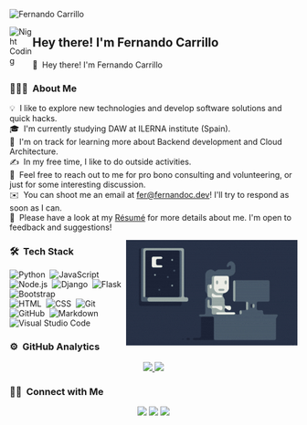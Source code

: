 ![Fernando Carrillo](https://media.licdn.com/dms/image/v2/D5616AQH88hjAN97G1A/profile-displaybackgroundimage-shrink_350_1400/profile-displaybackgroundimage-shrink_350_1400/0/1675699085551?e=1733961600&v=beta&t=VMamo1RR69Phhn44e69y4ZQbNokmVMYcWl5BEE-FtdE)

<img alt="Night Coding" src="./assets/Hand%20Wave.gif" width='40' align="left"/><h2>Hey there! I'm Fernando Carrillo</h2>

👋 &nbsp;Hey there! I'm Fernando Carrillo

### 👨🏻‍💻 &nbsp;About Me

💡 &nbsp;I like to explore new technologies and develop software solutions and quick hacks.\
🎓 &nbsp;I'm currently studying DAW at ILERNA institute (Spain).\
🌱 &nbsp;I'm on track for learning more about Backend development and Cloud Architecture.\
✍️ &nbsp;In my free time, I like to do outside activities.\
💬 &nbsp;Feel free to reach out to me for pro bono consulting and volunteering, or just for some interesting discussion.\
✉️ &nbsp;You can shoot me an email at fer@fernandoc.dev! I'll try to respond as soon as I can.\
📄 &nbsp;Please have a look at my [Résumé]([https://www.adityavsingh.com/resume.html](https://fernandoc.dev/backend-developer-fernando-carrillo.pdf)) for more details about me. I'm open to feedback and suggestions!

<img alt="Night Coding" src="https://raw.githubusercontent.com/AVS1508/AVS1508/master/assets/Night-Coding.gif" align="right"/>

### 🛠 &nbsp;Tech Stack

![Python](https://img.shields.io/badge/-Python-05122A?style=flat&logo=python)&nbsp;
![JavaScript](https://img.shields.io/badge/-JavaScript-05122A?style=flat&logo=javascript)&nbsp;
![Node.js](https://img.shields.io/badge/-Node.js-05122A?style=flat&logo=node.js)&nbsp;
![Django](https://img.shields.io/badge/-Django-05122A?style=flat&logo=django&logoColor=092E20)&nbsp;
![Flask](https://img.shields.io/badge/-Flask-05122A?style=flat&logo=flask)&nbsp;
![Bootstrap](https://img.shields.io/badge/-Bootstrap-05122A?style=flat&logo=bootstrap&logoColor=563D7C)\
![HTML](https://img.shields.io/badge/-HTML-05122A?style=flat&logo=HTML5)&nbsp;
![CSS](https://img.shields.io/badge/-CSS-05122A?style=flat&logo=CSS3&logoColor=1572B6)&nbsp;
![Git](https://img.shields.io/badge/-Git-05122A?style=flat&logo=git)&nbsp;
![GitHub](https://img.shields.io/badge/-GitHub-05122A?style=flat&logo=github)&nbsp;
![Markdown](https://img.shields.io/badge/-Markdown-05122A?style=flat&logo=markdown)\
![Visual Studio Code](https://img.shields.io/badge/-Visual%20Studio%20Code-05122A?style=flat&logo=visual-studio-code&logoColor=007ACC)&nbsp;

### ⚙️ &nbsp;GitHub Analytics

<p align="center">
<a href="https://github.com/fernandoc-dev">
  <img height="180em" src="https://github-readme-stats-eight-theta.vercel.app/api?username=fernandoc-dev&show_icons=true&theme=algolia&include_all_commits=true&count_private=true"/>
  <img height="180em" src="https://github-readme-stats-eight-theta.vercel.app/api/top-langs/?username=fernandoc-dev&layout=compact&langs_count=8&theme=algolia"/>
</a>
</p>

### 🤝🏻 &nbsp;Connect with Me

<p align="center">
<a href="https://www.fernandoc.dev"><img src="https://img.shields.io/badge/-adityavsingh.com-3423A6?style=flat&logo=Google-Chrome&logoColor=white"/></a>
<a href="https://linkedin.com/fernandoc-dev"><img src="https://img.shields.io/badge/-Aditya%20Vikram%20Singh-0077B5?style=flat&logo=Linkedin&logoColor=white"/></a>
<a href="mailto:fer@fernandoc.dev"><img src="https://img.shields.io/badge/-avsingh@umass.edu-D14836?style=flat&logo=Gmail&logoColor=white"/></a>
</p>
